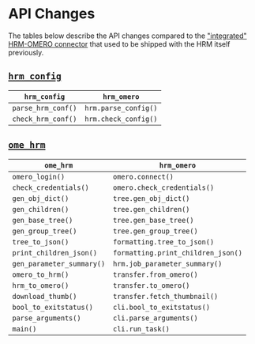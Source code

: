 # API Changes

The tables below describe the API changes compared to the ["integrated" HRM-OMERO
connector][1] that used to be shipped with the HRM itself previously.

## [`hrm_config`][2]

| `hrm_config`       | `hrm_omero`          |
|--------------------|----------------------|
| `parse_hrm_conf()` | `hrm.parse_config()` |
| `check_hrm_conf()` | `hrm.check_config()` |

## [`ome_hrm`][1]

| `ome_hrm`                 | `hrm_omero`                        |
|---------------------------|------------------------------------|
| `omero_login()`           | `omero.connect()`                  |
| `check_credentials()`     | `omero.check_credentials()`        |
| `gen_obj_dict()`          | `tree.gen_obj_dict()`              |
| `gen_children()`          | `tree.gen_children()`              |
| `gen_base_tree()`         | `tree.gen_base_tree()`             |
| `gen_group_tree()`        | `tree.gen_group_tree()`            |
| `tree_to_json()`          | `formatting.tree_to_json()`        |
| `print_children_json()`   | `formatting.print_children_json()` |
| `gen_parameter_summary()` | `hrm.job_parameter_summary()`      |
| `omero_to_hrm()`          | `transfer.from_omero()`            |
| `hrm_to_omero()`          | `transfer.to_omero()`              |
| `download_thumb()`        | `transfer.fetch_thumbnail()`       |
| `bool_to_exitstatus()`    | `cli.bool_to_exitstatus()`         |
| `parse_arguments()`       | `cli.parse_arguments()`            |
| `main()`                  | `cli.run_task()`                   |

[1]: https://github.com/aarpon/hrm/blob/master/bin/ome_hrm.py
[2]: https://github.com/aarpon/hrm/blob/master/bin/hrm_config.py
